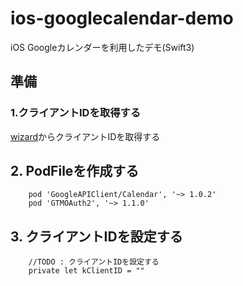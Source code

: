 # ios-googlecalendar-demo
iOS Googleカレンダーを利用したデモ(Swift3)

## 準備
### 1.クライアントIDを取得する
[wizard](https://console.developers.google.com/start/api?id=calendar)からクライアントIDを取得する

## 2. PodFileを作成する

```
    pod 'GoogleAPIClient/Calendar', '~> 1.0.2'
    pod 'GTMOAuth2', '~> 1.1.0'
```    

## 3. クライアントIDを設定する

```
    //TODO : クライアントIDを設定する
    private let kClientID = ""
```
